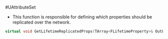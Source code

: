 #UAttributeSet
- This function is responsible for defining which properties should be replicated over the network.
```cpp
virtual void GetLifetimeReplicatedProps(TArray<FLifetimeProperty>& OutLifetimeProps) const override
```
